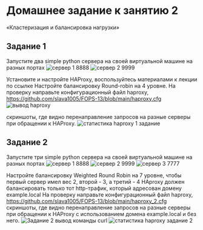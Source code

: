 # Домашнее задание к занятию 2 
«Кластеризация и балансировка нагрузки»

## Задание 1
Запустите два simple python сервера на своей виртуальной машине на разных портах
![сервер 1 8888](https://github.com/slava1005/FOPS-13/assets/114395964/3d84a03f-d0ed-4e92-a4d9-6edfdf2288dd)
![сервер 2 9999](https://github.com/slava1005/FOPS-13/assets/114395964/15b14ea5-f73b-4ca6-8003-f6264448db13)


Установите и настройте HAProxy, воспользуйтесь материалами к лекции по ссылке
Настройте балансировку Round-robin на 4 уровне.
На проверку направьте конфигурационный файл haproxy,  https://github.com/slava1005/FOPS-13/blob/main/haproxy.cfg
![вывод  haproxy](https://github.com/slava1005/FOPS-13/assets/114395964/5cb21e43-968c-4cf5-873b-08655d6a3915)


скриншоты, где видно перенаправление запросов на разные серверы при обращении к HAProxy.
![статистика haproxy 1 задание](https://github.com/slava1005/FOPS-13/assets/114395964/787702fe-e3ca-440e-af81-19e859af6caf)


## Задание 2
Запустите три simple python сервера на своей виртуальной машине на разных портах
![сервер 1 8888](https://github.com/slava1005/FOPS-13/assets/114395964/228534aa-53d5-4777-8742-390e8b3225fe)
![сервер 2 9999](https://github.com/slava1005/FOPS-13/assets/114395964/68934dae-9454-42d5-a567-4dd179ae9b19)
![сервер 3 7777](https://github.com/slava1005/FOPS-13/assets/114395964/243b4510-e6b0-48bf-8dce-f2fbef83e024)

Настройте балансировку Weighted Round Robin на 7 уровне, чтобы первый сервер имел вес 2, второй - 3, а третий - 4
HAproxy должен балансировать только тот http-трафик, который адресован домену example.local
На проверку направьте конфигурационный файл haproxy, https://github.com/slava1005/FOPS-13/blob/main/haproxy_2.cfg
скриншоты, где видно перенаправление запросов на разные серверы при обращении к HAProxy c использованием домена example.local и без него.
![Задание 2 вывод команды curl](https://github.com/slava1005/FOPS-13/assets/114395964/23a22407-75bc-46dc-b108-6bb72fbcc51c)
![статистика haproxy задание 2](https://github.com/slava1005/FOPS-13/assets/114395964/13b9623f-e093-4097-87d5-5240a4ebc4d8)


